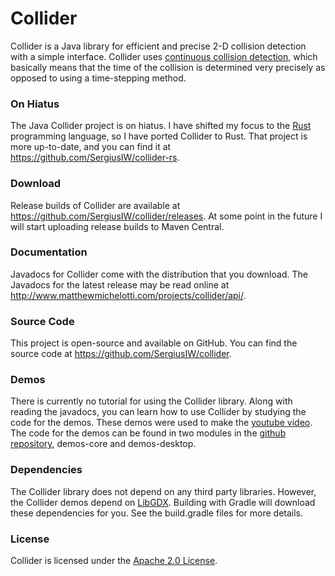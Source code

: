# Collider 

Collider is a Java library for efficient and precise 2-D collision 
detection with a simple interface. Collider uses [continuous collision 
detection](http://en.wikipedia.org/wiki/Collision_detection#A_posteriori_.28discrete.29_versus_a_priori_.28continuous.29),
which basically means that the time of the collision is determined very 
precisely as opposed to using a time-stepping method.

### On Hiatus

The Java Collider project is on hiatus.
I have shifted my focus to the [Rust](https://www.rust-lang.org/) programming language,
so I have ported Collider to Rust.
That project is more up-to-date, and you can find it at https://github.com/SergiusIW/collider-rs.

### Download 

Release builds of Collider are available at
https://github.com/SergiusIW/collider/releases.
At some point in the future I will start uploading release builds to Maven Central.

### Documentation 

Javadocs for Collider come with the distribution that you download. The 
Javadocs for the latest release may be read online at
http://www.matthewmichelotti.com/projects/collider/api/.

### Source Code

This project is open-source and available on GitHub.
You can find the source code at https://github.com/SergiusIW/collider.

### Demos 

There is currently no tutorial for using the Collider library. Along 
with reading the javadocs, you can learn how to use Collider by studying 
the code for the demos. These demos were used to make the [youtube 
video](http://www.youtube.com/watch?v=sFNw-wYebOc). The code for the 
demos can be found in two modules in the [github 
repository](https://github.com/SergiusIW/collider), demos-core
and demos-desktop.

### Dependencies

The Collider library does not depend on any third party libraries.
However, the Collider demos depend on [LibGDX](http://libgdx.badlogicgames.com/).
Building with Gradle will download these dependencies for you.
See the build.gradle files for more details.

### License 

Collider is licensed under the [Apache 2.0 
License](http://www.apache.org/licenses/LICENSE-2.0.html). 
